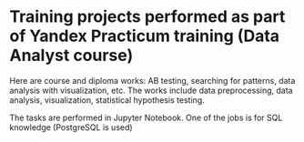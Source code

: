 # Training projects performed as part of Yandex Practicum training (Data Analyst course)

Here are course and diploma works: AB testing, searching for patterns, data analysis with visualization, etc. The works include data preprocessing, data analysis, visualization, statistical hypothesis testing.

The tasks are performed in Jupyter Notebook.
One of the jobs is for SQL knowledge (PostgreSQL is used)
